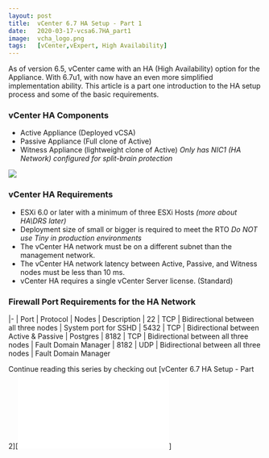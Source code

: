 ```yaml
---
layout: post
title:  vCenter 6.7 HA Setup - Part 1
date:   2020-03-17-vcsa6.7HA_part1
image:  vcha_logo.png
tags:   [vCenter,vExpert, High Availability]
---
```

As of version 6.5, vCenter came with an HA (High Availability) option for the Appliance. With 6.7u1, with now have an even more simplified implementation ability. This article is a part one introduction to the HA setup process and some of the basic requirements. 

<h3>vCenter HA Components</h3>

- Active Appliance (Deployed vCSA)
- Passive Appliance (Full clone of Active)
- Witness Appliance (lightweight clone of Active)
    <i>Only has NIC1 (HA Network) configured for split-brain protection </i>

![]({{site.baseurl}}/img/vcha_logo_basic.png)

<h3>vCenter HA Requirements</h3>

- ESXi 6.0 or later with a minimum of three ESXi Hosts <i>(more about HA\DRS later)</i>
- Deployment size of small or bigger is required to meet the RTO
    <i>Do NOT use Tiny in production environments</i>
- The vCenter HA network must be on a different subnet than the management network.
- The vCenter HA network latency between Active, Passive, and Witness nodes must be less than 10 ms.
- vCenter HA requires a single vCenter Server license. (Standard)

<h3>Firewall Port Requirements for the HA Network</h3>

|-
| Port | Protocol | Nodes | Description
| 22 | TCP | Bidirectional between all three nodes | System port for SSHD
| 5432 | TCP | Bidirectional between Active & Passive | Postgres
| 8182 | TCP | Bidirectional between all three nodes | Fault Domain Manager
| 8182 | UDP | Bidirectional between all three nodes | Fault Domain Manager

Continue reading this series by checking out [vCenter 6.7 HA Setup - Part 2][![]({{site.baseurl}}/_posts/2020-03-18-vcsa6.7HA_part2.md)]
